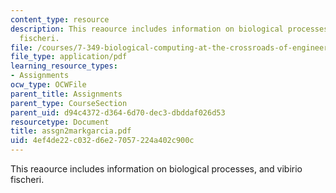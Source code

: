 ```yaml
---
content_type: resource
description: This reaource includes information on biological processes, and vibirio
  fischeri.
file: /courses/7-349-biological-computing-at-the-crossroads-of-engineering-and-science-spring-2005/4ef4de22c032d6e27057224a402c900c_assgn2markgarcia.pdf
file_type: application/pdf
learning_resource_types:
- Assignments
ocw_type: OCWFile
parent_title: Assignments
parent_type: CourseSection
parent_uid: d94c4372-d364-6d70-dec3-dbddaf026d53
resourcetype: Document
title: assgn2markgarcia.pdf
uid: 4ef4de22-c032-d6e2-7057-224a402c900c
---
```

This reaource includes information on biological processes, and vibirio fischeri.

